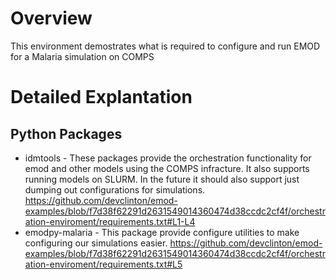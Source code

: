 # Overview

This environment demostrates what is required to configure and run EMOD for a Malaria simulation on COMPS

# Detailed Explantation 

## Python Packages

* idmtools - These packages provide the orchestration functionality for emod and other models using the COMPS infracture. It also supports running models on SLURM. In the future it should also support just dumping out configurations for simulations. https://github.com/devclinton/emod-examples/blob/f7d38f62291d2631549014360474d38ccdc2cf4f/orchestration-enviroment/requirements.txt#L1-L4
* emodpy-malaria - This package provide configure utilities to make configuring our simulations easier. https://github.com/devclinton/emod-examples/blob/f7d38f62291d2631549014360474d38ccdc2cf4f/orchestration-enviroment/requirements.txt#L5
